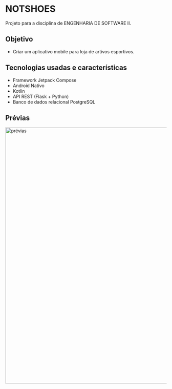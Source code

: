 # NOTSHOES
Projeto para a disciplina de ENGENHARIA DE SOFTWARE II.

## Objetivo
- Criar um aplicativo mobile para loja de artivos esportivos.

## Tecnologias usadas e características
- Framework Jetpack Compose
- Android Nativo
- Kotlin
- API REST (Flask + Python)
- Banco de dados relacional PostgreSQL

## Prévias
<img src="https://raw.githubusercontent.com/hugonscm/api-notshoes/main/pr%C3%A9vias.png" alt="prévias" min-width="800px" max-width="800px" width="800px" >
